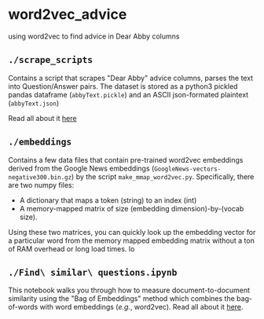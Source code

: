 # word2vec_advice

using word2vec to find advice in Dear Abby columns

## `./scrape_scripts`

Contains a script that scrapes "Dear Abby" advice columns, parses the text into Question/Answer pairs.
The dataset is stored as a python3 pickled pandas dataframe (`abbyText.pickle`) and an ASCII json-formated plaintext (`abbyText.json`)

Read all about it [here](https://bmcmenamin.github.io/2017/06/17/dear-abby-dataset.html)


## `./embeddings`

Contains a few data files that contain pre-trained word2vec embeddings derived from the Google News embeddings (`GoogleNews-vectors-negative300.bin.gz`) by the script `make_mmap_word2vec.py`. Specifically, there are two numpy files:
* A dictionary that maps a token (string) to an index (int)
* A memory-mapped matrix of size (embedding dimension)-by-(vocab size).

Using these two matrices, you can quickly look up the embedding vector for a particular word from the memory mapped embedding matrix without a ton of RAM overhead or long load times. lo

## `./Find\ similar\ questions.ipynb`

This notebook walks you through how to measure document-to-document similarity using the "Bag of Embeddings" method which combines the bag-of-words with word embeddings (_e.g._, word2vec). Read all about it [here](https://bmcmenamin.github.io/2017/06/18/the-bag-of-embeddings.html).
